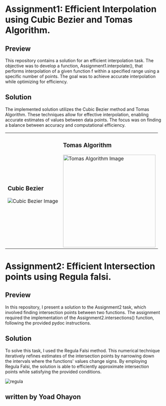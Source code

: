 
# Assignment1: Efficient Interpolation using Cubic Bezier and Tomas Algorithm.
## Preview
This repository contains a solution for an efficient interpolation task. The objective was to develop a function, Assignment1.interpolate(), that performs interpolation of a given function f within a specified range using a specific number of points. The goal was to achieve accurate interpolation while optimizing for efficiency.

## Solution
The implemented solution utilizes the Cubic Bezier method and Tomas Algorithm. These techniques allow for effective interpolation, enabling accurate estimates of values between data points. The focus was on finding a balance between accuracy and computational efficiency.

<table>
  <tr>
    <td>
      <h3>Cubic Bezier</h3>
      <img src="https://github.com/ohayonyo/numerical_analysis_project/assets/62948137/7498090b-6a3a-49f5-8fc6-c28bbc059be3" alt="Cubic Bezier Image" />
    </td>
    <td>
      <h3>Tomas Algorithm</h3>
      <img src="https://github.com/ohayonyo/numerical_analysis_project/assets/62948137/20fc597f-a1ff-4aef-a82a-f7ea233d7a5e" alt="Tomas Algorithm Image" width="298" />
    </td>
  </tr>
</table>

# Assignment2: Efficient Intersection points using Regula falsi. 
## Preview
In this repository, I present a solution to the Assignment2 task, which involved finding intersection points between two functions. The assignment required the implementation of the Assignment2.intersections() function, following the provided pydoc instructions.
## Solution
To solve this task, I used the Regula Falsi method. This numerical technique iteratively refines estimates of the intersection points by narrowing down the intervals where the functions' values change signs. By employing Regula Falsi, the solution is able to efficiently approximate intersection points while satisfying the provided conditions.

![regula](https://github.com/ohayonyo/numerical_analysis_project/assets/62948137/5841e5c4-1dc2-4e45-9ce6-7e45ed07be83)


## written by Yoad Ohayon
